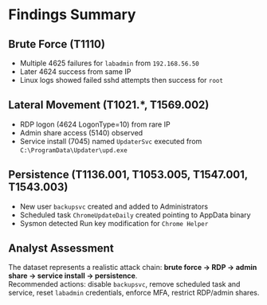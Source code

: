 # Findings Summary
## Brute Force (T1110)
- Multiple 4625 failures for `labadmin` from `192.168.56.50`
- Later 4624 success from same IP
- Linux logs showed failed sshd attempts then success for `root`
## Lateral Movement (T1021.*, T1569.002)
- RDP logon (4624 LogonType=10) from rare IP
- Admin share access (5140) observed
- Service install (7045) named `UpdaterSvc` executed from `C:\ProgramData\Updater\upd.exe`
## Persistence (T1136.001, T1053.005, T1547.001, T1543.003)
- New user `backupsvc` created and added to Administrators
- Scheduled task `ChromeUpdateDaily` created pointing to AppData binary
- Sysmon detected Run key modification for `Chrome Helper`
## Analyst Assessment
The dataset represents a realistic attack chain: **brute force → RDP → admin share → service install → persistence**.  
Recommended actions: disable `backupsvc`, remove scheduled task and service, reset `labadmin` credentials, enforce MFA, restrict RDP/admin shares.
